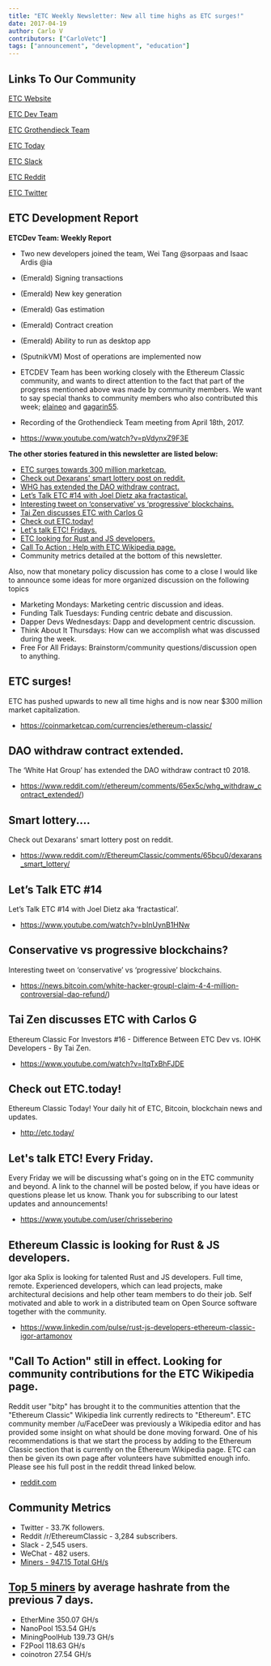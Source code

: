 ```yaml
---
title: "ETC Weekly Newsletter: New all time highs as ETC surges!"
date: 2017-04-19
author: Carlo V
contributors: ["CarloVetc"]
tags: ["announcement", "development", "education"]
---
```



## **Links To Our Community** 

[ETC Website](https://ethereumclassic.github.io/)

[ETC Dev Team](https://www.etcdevteam.com/)

[ETC Grothendieck Team](https://iohk.io/projects/ethereum-classic/#team)

[ETC Today](http://etc.today/)

[ETC Slack](https://ethereumclassic.herokuapp.com/)

[ETC Reddit](https://www.reddit.com/r/EthereumClassic/)

[ETC Twitter](http://twitter.com/eth_classic)



## **ETC Development Report**

**ETCDev Team: Weekly Report**


* Two new developers joined the team, Wei Tang @sorpaas and Isaac Ardis @ia

* (Emerald) Signing transactions

* (Emerald) New key generation

* (Emerald) Gas estimation

* (Emerald) Contract creation

* (Emerald) Ability to run as desktop app

* (SputnikVM) Most of operations are implemented now

* ETCDEV Team has been working closely with the Ethereum Classic community, and wants to direct attention to the fact that part of the progress mentioned above was made by community members. We want to say special thanks to community members who also contributed this week; [elaineo](https://github.com/elaineo) and [gagarin55](https://github.com/gagarin55).

* Recording of the Grothendieck Team meeting from April 18th, 2017.  
* https://www.youtube.com/watch?v=pVdynxZ9F3E

**The other stories featured in this newsletter are listed below:** 

* [ETC surges towards 300 million marketcap.](https://coinmarketcap.com/currencies/ethereum-classic/)
* [Check out Dexarans' smart lottery post on reddit.](https://www.reddit.com/r/EthereumClassic/comments/65bcu0/dexarans_smart_lottery/)
* [WHG has extended the DAO withdraw contract. ](https://www.reddit.com/r/ethereum/comments/65ex5c/whg_withdraw_contract_extended/)
* [Let’s Talk ETC #14 with Joel Dietz aka fractastical.](https://www.youtube.com/watch?v=bInUynB1HNw)
* [Interesting tweet on ‘conservative’ vs ‘progressive’ blockchains.](https://news.bitcoin.com/white-hacker-groupl-claim-4-4-million-controversial-dao-refund/)
* [Tai Zen discusses ETC with Carlos G](https://www.youtube.com/watch?v=ItqTxBhFJDE)
* [Check out ETC.today!](http://etc.today/)
* [Let's talk ETC! Fridays.](https://www.youtube.com/user/chrisseberino)
* [ETC looking for Rust and JS developers.](https://www.linkedin.com/pulse/rust-js-developers-ethereum-classic-igor-artamonov)
* [Call To  Action :  Help with ETC Wikipedia page.](https://www.reddit.com/r/EthereumClassic/comments/5bsj3c/ethereum_classic_redirects_to_ethereum_on/)
* Community metrics detailed at the bottom of this newsletter.

Also, now that monetary policy discussion has come to a close I would like to announce some ideas for more organized discussion on the following topics

* Marketing Mondays: Marketing centric discussion and ideas.
* Funding Talk Tuesdays: Funding centric debate and discussion.
* Dapper Devs Wednesdays: Dapp and development centric discussion. 
* Think About It Thursdays: How can we accomplish what was  discussed during the week.
* Free For All Fridays: Brainstorm/community questions/discussion open to anything.

## **ETC surges!**

ETC has pushed upwards to new all time highs and is now near $300 million market capitalization.

* https://coinmarketcap.com/currencies/ethereum-classic/

## **DAO withdraw contract extended.**

The ‘White Hat Group’ has extended the DAO withdraw contract t0 2018. 

* https://www.reddit.com/r/ethereum/comments/65ex5c/whg_withdraw_contract_extended/)

## **Smart lottery....**

Check out Dexarans' smart lottery post on reddit.

* https://www.reddit.com/r/EthereumClassic/comments/65bcu0/dexarans_smart_lottery/


## **Let’s Talk ETC #14**

Let’s Talk ETC #14 with Joel Dietz aka ‘fractastical’.

* https://www.youtube.com/watch?v=bInUynB1HNw




## **Conservative vs progressive blockchains?**

Interesting tweet on ‘conservative’ vs ‘progressive’ blockchains.

* https://news.bitcoin.com/white-hacker-groupl-claim-4-4-million-controversial-dao-refund/)



## **Tai Zen discusses ETC with Carlos G**

Ethereum Classic For Investors #16 - Difference Between ETC Dev vs. IOHK Developers - By Tai Zen.

* https://www.youtube.com/watch?v=ItqTxBhFJDE

## **Check out ETC.today!**

Ethereum Classic Today! Your daily hit of ETC, Bitcoin, blockchain news and updates.

* http://etc.today/

## **Let's talk ETC! Every Friday.**
Every Friday we will be discussing what's going on in the ETC community and beyond. A link to the channel will be posted below, if you have ideas or questions please let us know. Thank you for subscribing to our latest updates and announcements! 

* https://www.youtube.com/user/chrisseberino


## **Ethereum Classic is looking for Rust & JS developers.**

Igor aka Splix is looking for talented Rust and JS developers. Full time, remote. Experienced developers, which can lead projects, make architectural decisions and help other team members to do their job. Self motivated and able to work in a distributed team on Open Source software together with the community.

* https://www.linkedin.com/pulse/rust-js-developers-ethereum-classic-igor-artamonov

## **"Call To Action" still in effect. Looking for community contributions for the ETC Wikipedia page.** 
Reddit user "bitp" has brought it to the communities attention that the "Ethereum Classic" Wikipedia link currently redirects to "Ethereum". ETC community member /u/FaceDeer was previously a Wikipedia editor and has provided some insight on what should be done moving forward. One of his recommendations is that we start the process by adding to the Ethereum Classic section that is currently on the Ethereum Wikipedia page. ETC can then be given its own page after volunteers have submitted enough info. Please see his full post in the reddit thread linked below.

* [reddit.com](https://www.reddit.com/r/EthereumClassic/comments/5bsj3c/ethereum_classic_redirects_to_ethereum_on/)

## **Community Metrics** 

* Twitter - 33.7K followers.
* Reddit /r/EthereumClassic - 3,284 subscribers.
* Slack - 2,545 users.
* WeChat - 482 users.
* [Miners - 947.15 Total GH/s](https://gastracker.io/stats/miners)

## **[Top 5 miners](https://gastracker.io/stats/miners) by average hashrate from the previous 7 days.** 

* EtherMine 350.07 GH/s
* NanoPool 153.54 GH/s
* MiningPoolHub 139.73 GH/s
* F2Pool 118.63 GH/s
* coinotron 27.54 GH/s
